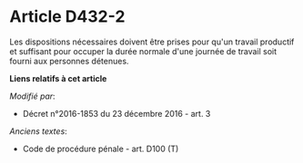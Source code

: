 # Article D432-2

Les dispositions nécessaires doivent être prises pour qu'un travail productif et suffisant pour occuper la durée normale
d'une journée de travail soit fourni aux personnes détenues.

**Liens relatifs à cet article**

_Modifié par_:

  - Décret n°2016-1853 du 23 décembre 2016 - art. 3

_Anciens textes_:

  - Code de procédure pénale - art. D100 (T)
